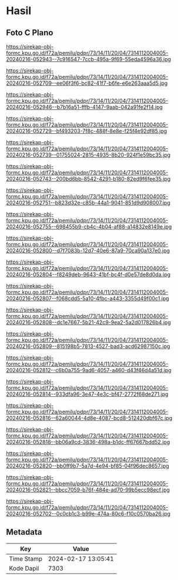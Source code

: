 # Hasil

## Foto C Plano

https://sirekap-obj-formc.kpu.go.id/f72a/pemilu/pdpr/73/14/11/20/04/7314112004005-20240216-052943--7c916547-7ccb-495a-9f69-55eda4596a36.jpg

https://sirekap-obj-formc.kpu.go.id/f72a/pemilu/pdpr/73/14/11/20/04/7314112004005-20240216-052709--ee06f3f6-bc82-41f7-b6fe-e6e263aaa5d5.jpg

https://sirekap-obj-formc.kpu.go.id/f72a/pemilu/pdpr/73/14/11/20/04/7314112004005-20240216-052946--b7b16a51-fffb-4147-9aab-042a91fe2f14.jpg

https://sirekap-obj-formc.kpu.go.id/f72a/pemilu/pdpr/73/14/11/20/04/7314112004005-20240216-052729--bf493203-7f8c-488f-8e8e-f25f4e92df85.jpg

https://sirekap-obj-formc.kpu.go.id/f72a/pemilu/pdpr/73/14/11/20/04/7314112004005-20240216-052739--01755024-2815-4935-8b20-924f1e59bc35.jpg

https://sirekap-obj-formc.kpu.go.id/f72a/pemilu/pdpr/73/14/11/20/04/7314112004005-20240216-052743--200bd6bb-8542-4291-b180-82ed9f6fee35.jpg

https://sirekap-obj-formc.kpu.go.id/f72a/pemilu/pdpr/73/14/11/20/04/7314112004005-20240216-052751--b823d32e-c85b-44a1-9041-851d9d908007.jpg

https://sirekap-obj-formc.kpu.go.id/f72a/pemilu/pdpr/73/14/11/20/04/7314112004005-20240216-052755--698455b9-cb4c-4b04-af88-a14832e8149e.jpg

https://sirekap-obj-formc.kpu.go.id/f72a/pemilu/pdpr/73/14/11/20/04/7314112004005-20240216-052800--d7f7083b-12d7-40e6-87a9-70ca90a137e0.jpg

https://sirekap-obj-formc.kpu.go.id/f72a/pemilu/pdpr/73/14/11/20/04/7314112004005-20240216-052804--f8249deb-9643-41bf-bc4f-d0e57de8d0da.jpg

https://sirekap-obj-formc.kpu.go.id/f72a/pemilu/pdpr/73/14/11/20/04/7314112004005-20240216-052807--f068cdd5-5a10-4fbc-a443-3355d49f00c1.jpg

https://sirekap-obj-formc.kpu.go.id/f72a/pemilu/pdpr/73/14/11/20/04/7314112004005-20240216-052808--dc1e7667-5b21-42c9-9ea2-5a2d017826b4.jpg

https://sirekap-obj-formc.kpu.go.id/f72a/pemilu/pdpr/73/14/11/20/04/7314112004005-20240216-052809--815198b5-7813-4527-bad3-acd62987150c.jpg

https://sirekap-obj-formc.kpu.go.id/f72a/pemilu/pdpr/73/14/11/20/04/7314112004005-20240216-052812--c6b0a755-9ad6-4057-a460-d43f46d4a51d.jpg

https://sirekap-obj-formc.kpu.go.id/f72a/pemilu/pdpr/73/14/11/20/04/7314112004005-20240216-052814--933dfa96-3e47-4e3c-bf47-2772f68de271.jpg

https://sirekap-obj-formc.kpu.go.id/f72a/pemilu/pdpr/73/14/11/20/04/7314112004005-20240216-052816--62a60044-4d8e-4087-bcd8-512420dbf67c.jpg

https://sirekap-obj-formc.kpu.go.id/f72a/pemilu/pdpr/73/14/11/20/04/7314112004005-20240216-052818--bb06a9cd-3836-498a-b1dc-ff67667bdd52.jpg

https://sirekap-obj-formc.kpu.go.id/f72a/pemilu/pdpr/73/14/11/20/04/7314112004005-20240216-052820--bb0ff9b7-5a7d-4e94-bf85-04f96dec8657.jpg

https://sirekap-obj-formc.kpu.go.id/f72a/pemilu/pdpr/73/14/11/20/04/7314112004005-20240216-052821--bbcc7059-b76f-484e-ad70-99b5ecc98ecf.jpg

https://sirekap-obj-formc.kpu.go.id/f72a/pemilu/pdpr/73/14/11/20/04/7314112004005-20240216-052702--0c0cb1c3-b99e-474a-80c6-f10c0570ba26.jpg


## Metadata

| Key        | Value               |
| ---------- | ------------------- |
| Time Stamp | 2024-02-17 13:05:41 |
| Kode Dapil | 7303                |



